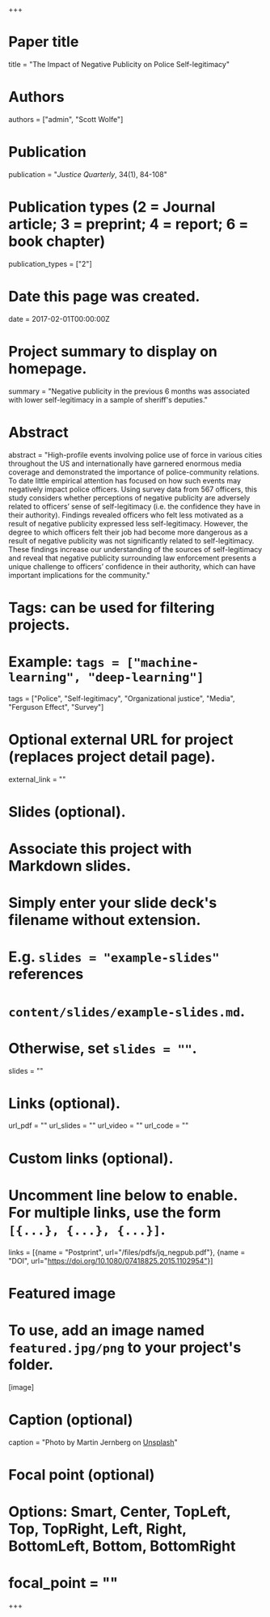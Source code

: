 +++
# Paper title
title = "The Impact of Negative Publicity on Police Self-legitimacy"

# Authors
authors = ["admin", "Scott Wolfe"]

# Publication
publication = "*Justice Quarterly*, 34(1), 84-108"

# Publication types (2 = Journal article; 3 = preprint; 4 = report; 6 = book chapter)
publication_types = ["2"]

# Date this page was created.
date = 2017-02-01T00:00:00Z

# Project summary to display on homepage.
summary = "Negative publicity in the previous 6 months was associated with lower self-legitimacy in a sample of sheriff's deputies."

# Abstract
abstract = "High-profile events involving police use of force in various cities throughout the US and internationally have garnered enormous media coverage and demonstrated the importance of police-community relations. To date little empirical attention has focused on how such events may negatively impact police officers. Using survey data from 567 officers, this study considers whether perceptions of negative publicity are adversely related to officers’ sense of self-legitimacy (i.e. the confidence they have in their authority). Findings revealed officers who felt less motivated as a result of negative publicity expressed less self-legitimacy. However, the degree to which officers felt their job had become more dangerous as a result of negative publicity was not significantly related to self-legitimacy. These findings increase our understanding of the sources of self-legitimacy and reveal that negative publicity surrounding law enforcement presents a unique challenge to officers’ confidence in their authority, which can have important implications for the community."

# Tags: can be used for filtering projects.
# Example: `tags = ["machine-learning", "deep-learning"]`
tags = ["Police", "Self-legitimacy", "Organizational justice", "Media", "Ferguson Effect", "Survey"]

# Optional external URL for project (replaces project detail page).
external_link = ""

# Slides (optional).
#   Associate this project with Markdown slides.
#   Simply enter your slide deck's filename without extension.
#   E.g. `slides = "example-slides"` references 
#   `content/slides/example-slides.md`.
#   Otherwise, set `slides = ""`.
slides = ""

# Links (optional).
url_pdf = ""
url_slides = ""
url_video = ""
url_code = ""

# Custom links (optional).
#   Uncomment line below to enable. For multiple links, use the form `[{...}, {...}, {...}]`.
links = [{name = "Postprint", url="/files/pdfs/jq_negpub.pdf"}, {name = "DOI", url="https://doi.org/10.1080/07418825.2015.1102954"}]

# Featured image
# To use, add an image named `featured.jpg/png` to your project's folder. 
[image]
  # Caption (optional)
  caption = "Photo by Martin Jernberg on [Unsplash](https://unsplash.com/photos/Bl9Fvf0xB-0)"
  
  # Focal point (optional)
  # Options: Smart, Center, TopLeft, Top, TopRight, Left, Right, BottomLeft, Bottom, BottomRight
  # focal_point = ""
+++